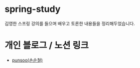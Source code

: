 # spring-study
김영한 스프링 강의를 들으며 배우고 토론한 내용들을 정리해두었습니다.

# 개인 블로그 / 노션 링크
* [punsoo(손순철)](https://punsoo.github.io/)
